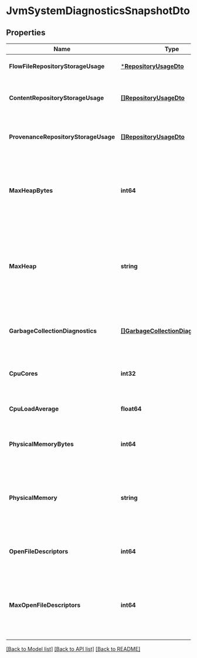 # JvmSystemDiagnosticsSnapshotDto

## Properties
Name | Type | Description | Notes
------------ | ------------- | ------------- | -------------
**FlowFileRepositoryStorageUsage** | [***RepositoryUsageDto**](RepositoryUsageDTO.md) |  | [optional] [default to null]
**ContentRepositoryStorageUsage** | [**[]RepositoryUsageDto**](RepositoryUsageDTO.md) | Information about the Content Repository&#x27;s usage | [optional] [default to null]
**ProvenanceRepositoryStorageUsage** | [**[]RepositoryUsageDto**](RepositoryUsageDTO.md) | Information about the Provenance Repository&#x27;s usage | [optional] [default to null]
**MaxHeapBytes** | **int64** | The maximum number of bytes that the JVM heap is configured to use for heap | [optional] [default to null]
**MaxHeap** | **string** | The maximum number of bytes that the JVM heap is configured to use, as a human-readable value | [optional] [default to null]
**GarbageCollectionDiagnostics** | [**[]GarbageCollectionDiagnosticsDto**](GarbageCollectionDiagnosticsDTO.md) | Diagnostic information about the JVM&#x27;s garbage collections | [optional] [default to null]
**CpuCores** | **int32** | The number of CPU Cores available on the system | [optional] [default to null]
**CpuLoadAverage** | **float64** | The 1-minute CPU Load Average | [optional] [default to null]
**PhysicalMemoryBytes** | **int64** | The number of bytes of RAM available on the system | [optional] [default to null]
**PhysicalMemory** | **string** | The number of bytes of RAM available on the system as a human-readable value | [optional] [default to null]
**OpenFileDescriptors** | **int64** | The number of files that are open by the NiFi process | [optional] [default to null]
**MaxOpenFileDescriptors** | **int64** | The maximum number of open file descriptors that are available to each process | [optional] [default to null]

[[Back to Model list]](../README.md#documentation-for-models) [[Back to API list]](../README.md#documentation-for-api-endpoints) [[Back to README]](../README.md)

